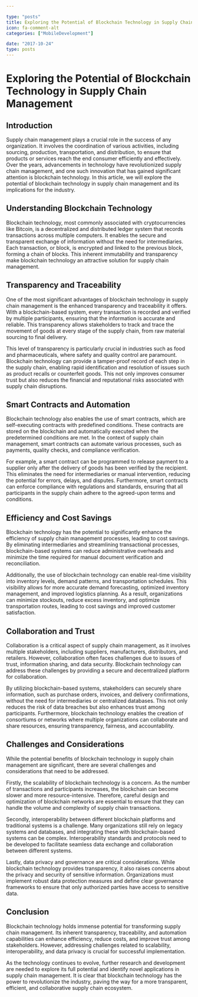 ```yaml
---

type: "posts"
title: Exploring the Potential of Blockchain Technology in Supply Chain Management
icon: fa-comment-alt
categories: ["MobileDevelopment"]

date: "2017-10-24"
type: posts
---
```





# Exploring the Potential of Blockchain Technology in Supply Chain Management

## Introduction

Supply chain management plays a crucial role in the success of any organization. It involves the coordination of various activities, including sourcing, production, transportation, and distribution, to ensure that products or services reach the end consumer efficiently and effectively. Over the years, advancements in technology have revolutionized supply chain management, and one such innovation that has gained significant attention is blockchain technology. In this article, we will explore the potential of blockchain technology in supply chain management and its implications for the industry.

## Understanding Blockchain Technology

Blockchain technology, most commonly associated with cryptocurrencies like Bitcoin, is a decentralized and distributed ledger system that records transactions across multiple computers. It enables the secure and transparent exchange of information without the need for intermediaries. Each transaction, or block, is encrypted and linked to the previous block, forming a chain of blocks. This inherent immutability and transparency make blockchain technology an attractive solution for supply chain management.

## Transparency and Traceability

One of the most significant advantages of blockchain technology in supply chain management is the enhanced transparency and traceability it offers. With a blockchain-based system, every transaction is recorded and verified by multiple participants, ensuring that the information is accurate and reliable. This transparency allows stakeholders to track and trace the movement of goods at every stage of the supply chain, from raw material sourcing to final delivery.

This level of transparency is particularly crucial in industries such as food and pharmaceuticals, where safety and quality control are paramount. Blockchain technology can provide a tamper-proof record of each step in the supply chain, enabling rapid identification and resolution of issues such as product recalls or counterfeit goods. This not only improves consumer trust but also reduces the financial and reputational risks associated with supply chain disruptions.

## Smart Contracts and Automation

Blockchain technology also enables the use of smart contracts, which are self-executing contracts with predefined conditions. These contracts are stored on the blockchain and automatically executed when the predetermined conditions are met. In the context of supply chain management, smart contracts can automate various processes, such as payments, quality checks, and compliance verification.

For example, a smart contract can be programmed to release payment to a supplier only after the delivery of goods has been verified by the recipient. This eliminates the need for intermediaries or manual intervention, reducing the potential for errors, delays, and disputes. Furthermore, smart contracts can enforce compliance with regulations and standards, ensuring that all participants in the supply chain adhere to the agreed-upon terms and conditions.

## Efficiency and Cost Savings

Blockchain technology has the potential to significantly enhance the efficiency of supply chain management processes, leading to cost savings. By eliminating intermediaries and streamlining transactional processes, blockchain-based systems can reduce administrative overheads and minimize the time required for manual document verification and reconciliation.

Additionally, the use of blockchain technology can enable real-time visibility into inventory levels, demand patterns, and transportation schedules. This visibility allows for more accurate demand forecasting, optimized inventory management, and improved logistics planning. As a result, organizations can minimize stockouts, reduce excess inventory, and optimize transportation routes, leading to cost savings and improved customer satisfaction.

## Collaboration and Trust

Collaboration is a critical aspect of supply chain management, as it involves multiple stakeholders, including suppliers, manufacturers, distributors, and retailers. However, collaboration often faces challenges due to issues of trust, information sharing, and data security. Blockchain technology can address these challenges by providing a secure and decentralized platform for collaboration.

By utilizing blockchain-based systems, stakeholders can securely share information, such as purchase orders, invoices, and delivery confirmations, without the need for intermediaries or centralized databases. This not only reduces the risk of data breaches but also enhances trust among participants. Furthermore, blockchain technology enables the creation of consortiums or networks where multiple organizations can collaborate and share resources, ensuring transparency, fairness, and accountability.

## Challenges and Considerations

While the potential benefits of blockchain technology in supply chain management are significant, there are several challenges and considerations that need to be addressed.

Firstly, the scalability of blockchain technology is a concern. As the number of transactions and participants increases, the blockchain can become slower and more resource-intensive. Therefore, careful design and optimization of blockchain networks are essential to ensure that they can handle the volume and complexity of supply chain transactions.

Secondly, interoperability between different blockchain platforms and traditional systems is a challenge. Many organizations still rely on legacy systems and databases, and integrating these with blockchain-based systems can be complex. Interoperability standards and protocols need to be developed to facilitate seamless data exchange and collaboration between different systems.

Lastly, data privacy and governance are critical considerations. While blockchain technology provides transparency, it also raises concerns about the privacy and security of sensitive information. Organizations must implement robust data protection measures and define clear governance frameworks to ensure that only authorized parties have access to sensitive data.

## Conclusion

Blockchain technology holds immense potential for transforming supply chain management. Its inherent transparency, traceability, and automation capabilities can enhance efficiency, reduce costs, and improve trust among stakeholders. However, addressing challenges related to scalability, interoperability, and data privacy is crucial for successful implementation.

As the technology continues to evolve, further research and development are needed to explore its full potential and identify novel applications in supply chain management. It is clear that blockchain technology has the power to revolutionize the industry, paving the way for a more transparent, efficient, and collaborative supply chain ecosystem.